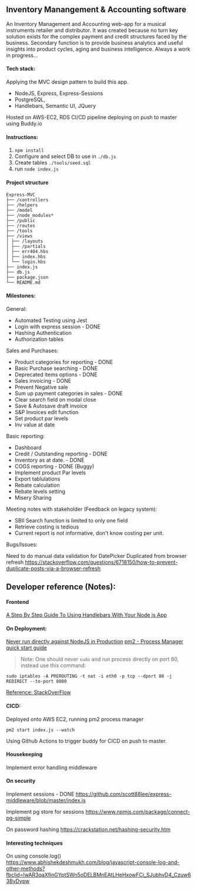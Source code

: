 
## Inventory Manangement & Accounting software
An Inventory Management and Accounting web-app for a musical instruments retailer and distributor. It was created because no turn key solution exists for the complex payment and credit structures faced by the business. Secondary function is to provide business analytics and useful insights into product cycles, aging and business intelligence. Always a work in progress...

  
#### Tech stack:
Applying the MVC design pattern to build this app.
- NodeJS, Express, Express-Sessions
- PostgreSQL, 
- Handlebars, Semantic UI, JQuery

Hosted on AWS-EC2, RDS
CI/CD pipeline deploying on push to master using Buddy.io

#### Instructions:
1.  `npm install`
2. Configure and select DB to use in `./db.js`
3. Create tables `./tools/seed.sql`
4. run `node index.js`

#### Project structure
```
Express-MVC
├── /controllers
├── /helpers
├── /model
├── /node_modules*
├── /public
├── /routes
├── /tools
├── /views
│ ├── /layouts
│ ├── /partials
│ ├── err404.hbs
│ ├── index.hbs
│ └── login.hbs
├── index.js
├── db.js
├── package.json
└── README.md
```

#### Milestones:
General:
- Automated Testing using Jest
- Login with express session - DONE
- Hashing Authentication
- Authorization tables

Sales and Purchases:
- Product categories for reporting - DONE
- Basic Purchase searching - DONE
- Deprecated items options - DONE
- Sales invoicing - DONE
- Prevent Negative sale
- Sum up payment categories in sales - DONE
- Clear search field on modal close
- Save & Autosave draft invoice
- S&P Invoices edit function
- Set product par levels
- Inv value at date

Basic reporting:
- Dashboard
- Credit / Outstanding reporting - DONE
- Inventory as at date. - DONE
- COGS reporting - DONE (Buggy)
- Implement product Par levels
- Export tablulations
- Rebate calculation
- Rebate levels setting
- Misery Sharing

Meeting notes with stakeholder (Feedback on legacy system):
- SBII Search function is limited to only one field
- Retrieve costing is tedious
- Current report is not informative, don't know costing per unit.

Bugs/Issues:

Need to do manual data validation for DatePicker
Duplicated from browser refresh
https://stackoverflow.com/questions/6718150/how-to-prevent-duplicate-posts-via-a-browser-refresh

  

## Developer reference (Notes):
#### Frontend

[A Step By Step Guide To Using Handlebars With Your Node js App](https://medium.com/@waelyasmina/a-guide-into-using-handlebars-with-your-express-js-application-22b944443b65)

#### On Deployment:
[Never run directly against NodeJS in Production](https://www.freecodecamp.org/news/you-should-never-ever-run-directly-against-node-js-in-production-maybe-7fdfaed51ec6/)
[pm2 - Process Manager quick start guide](https://pm2.keymetrics.io/docs/usage/quick-start/)


> Note: One should never `sudo` and run process directly on port 80, instead use this command:

`sudo iptables -A PREROUTING -t nat -i eth0 -p tcp --dport 80 -j REDIRECT --to-port 8080`

[Reference: StackOverFlow](https://stackoverflow.com/questions/44911171/running-node-app-via-pm2-on-port-80)

#### CICD:

Deployed onto AWS EC2, running pm2 process manager

`pm2 start index.js --watch`

Using Github Actions to trigger buddy for CICD on push to master.


#### Housekeeping

Implement error handling middleware

#### On security

Implement sessions - DONE
https://github.com/scott88lee/express-middleware/blob/master/index.js

Implement pg store for sessions
https://www.npmjs.com/package/connect-pg-simple 

On password hashing
https://crackstation.net/hashing-security.htm

#### Interesting techniques

On using console.log()
https://www.abhishekdeshmukh.com/blog/javascript-console-log-and-other-methods?fbclid=IwAR3qaXfinGYptSWn5oDELBMnEAtLHeHxowFCi_SJubhvD4_Czuw63ByDvpw